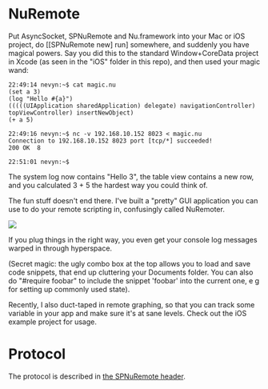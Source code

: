 NuRemote
==========

Put AsyncSocket, SPNuRemote and Nu.framework into your Mac or iOS project, do [[SPNuRemote new] run] somewhere, and suddenly you have magical powers. Say you did this to the standard Window+CoreData project in Xcode (as seen in the "iOS" folder in this repo), and then used your magic wand:

    22:49:14 nevyn:~$ cat magic.nu
    (set a 3)
    (log "Hello #{a}")
    (((((UIApplication sharedApplication) delegate) navigationController) topViewController) insertNewObject)
    (+ a 5)

    22:49:16 nevyn:~$ nc -v 192.168.10.152 8023 < magic.nu 
    Connection to 192.168.10.152 8023 port [tcp/*] succeeded!
    200 OK	8
    
    22:51:01 nevyn:~$

The system log now contains "Hello 3", the table view contains a new row, and you calculated 3 + 5 the hardest way you could think of.

The fun stuff doesn't end there. I've built a "pretty" GUI application you can use to do your remote scripting in, confusingly called NuRemoter.

<img src="http://f.cl.ly/items/330J0U463Q3D0A2u031B/Screen%20Shot%202011-10-31%20at%2021.34.39.png" />

If you plug things in the right way, you even get your console log messages warped in through hyperspace.

(Secret magic: the ugly combo box at the top allows you to load and save code snippets, that end up cluttering your Documents folder. You can also do "#require foobar" to include the snippet 'foobar' into the current one, e g for setting up commonly used state).

Recently, I also duct-taped in remote graphing, so that you can track some variable in your app and make sure it's at sane levels. Check out the iOS example project for usage.

Protocol
========
The protocol is described in [the SPNuRemote header](NuRemote/SPNuRemote.h).